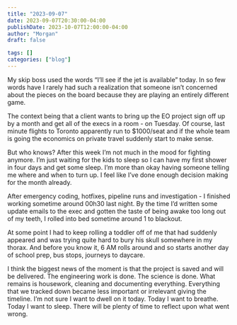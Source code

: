 ```yaml
---
title: "2023-09-07"
date: 2023-09-07T20:30:00-04:00
publishDate: 2023-10-07T12:00:00-04:00
author: "Morgan"
draft: false

tags: []
categories: ["blog"]
---
```


My skip boss used the words “I’ll see if the jet is available” today. In so few words have I rarely had such a realization that someone isn’t concerned about the pieces on the board because they are playing an entirely different game.

The context being that a client wants to bring up the EO project sign off up by a month and get all of the execs in a room - on Tuesday. Of course, last minute flights to Toronto apparently run to $1000/seat and if the whole team is going the economics on private travel suddenly start to make sense.

But who knows? After this week I’m not much in the mood for fighting anymore. I’m just waiting for the kids to sleep so I can have my first shower in four days and get some sleep.  I’m more than okay having someone telling me where and when to turn up. I feel like I’ve done enough decision making for the month already.

After emergency coding, hotfixes, pipeline runs and investigation - I finished working sometime around 00h30 last night. By the time I’d written some update emails to the exec and gotten the taste of being awake too long out of my teeth, I rolled into bed sometime around 1 to blackout.

At some point I had to keep rolling a toddler off of me that had suddenly appeared and was trying quite hard to bury his skull somewhere in my thorax. And before you know it, 6 AM rolls around and so starts another day of school prep, bus stops, journeys to daycare.

I think the biggest news of the moment is that the project is saved and will be delivered. The engineering work is done. The science is done. What remains is housework, cleaning and documenting everything. Everything that we tracked down became less important or irrelevant giving the timeline. I’m not sure I want to dwell on it today. Today I want to breathe. Today I want to sleep. There will be plenty of time to reflect upon what went wrong.
